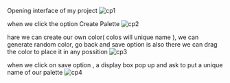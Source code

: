 Opening interface of my project
![cp1](https://user-images.githubusercontent.com/79990459/114150771-0b335b00-993a-11eb-827d-c2f495e8822d.png)

when we click the option Create Palette
![cp2](https://user-images.githubusercontent.com/79990459/114151013-4e8dc980-993a-11eb-972d-f46933bc96a7.png)

hare we can create our own color( colos will unique name ), we can generate random color, go back and save option is also there
we can drag the color to place it in any possition
![cp3](https://user-images.githubusercontent.com/79990459/114151287-96145580-993a-11eb-9ad6-870c7ea8c2b9.png)

when we click on save option , a display box pop up and ask to put a unique name of our palette
![cp4](https://user-images.githubusercontent.com/79990459/114151725-0ae78f80-993b-11eb-9937-aaf95e9ed584.png)
